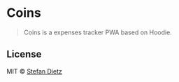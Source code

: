 # Coins

> Coins is a expenses tracker PWA based on Hoodie.
 
## License
 
MIT © [Stefan Dietz](https://github.com/sdvg)
